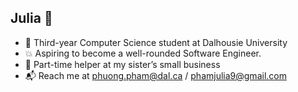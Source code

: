 ## Julia 🤗 

- 🤔 Third-year Computer Science student at Dalhousie University
- 💥 Aspiring to become a well-rounded Software Engineer.
- 🍰 Part-time helper at my sister’s small business
- 📬 Reach me at phuong.pham@dal.ca / phamjulia9@gmail.com
<!--
**phuongwj/phuongwj** is a ✨ _special_ ✨ repository because its `README.md` (this file) appears on your GitHub profile.

Here are some ideas to get you started:

- 🔭 I’m currently working on ...
- 🌱 I’m currently learning ...
- 👯 I’m looking to collaborate on ...
- 🤔 I’m looking for help with ...
- 💬 Ask me about ...
- 📫 How to reach me: ...
- 😄 Pronouns: ...
- ⚡ Fun fact: ...
-->
